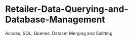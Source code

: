 # Retailer-Data-Querying-and-Database-Management
Access, SQL, Queries, Dataset Merging and Splitting.
